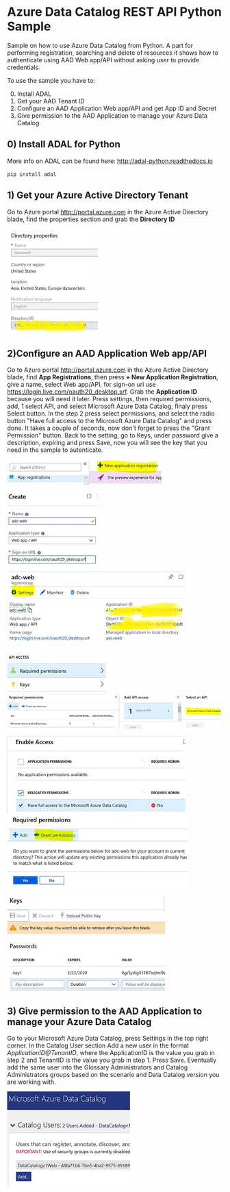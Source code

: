 # Azure Data Catalog REST API Python Sample
Sample on how to use Azure Data Catalog from Python. A part for performing registration, searching and delete of resources it shows how to authenticate using AAD Web app/API without asking user to provide credentials.

To use the sample you have to:

0) Install ADAL
1) Get your AAD Tenant ID
2) Configure an AAD Application Web app/API and get App ID and Secret
3) Give permission to the AAD Application to manage your Azure Data Catalog

## 0) Install ADAL for Python 
More info on ADAL can be found here: http://adal-python.readthedocs.io

    pip install adal

## 1) Get your Azure Active Directory Tenant
Go to Azure portal http://portal.azure.com in the Azure Active Directory blade, find the properties section and grab the **Directory ID**

![step1](img/aad-prop.JPG)

## 2)Configure an AAD Application Web app/API
Go to Azure portal http://portal.azure.com in the Azure Active Directory blade, find **App Registrations**, then press **+ New Application Registration**, give a name, select Web app/API, for sign-on url use https://login.live.com/oauth20_desktop.srf. Grab the **Application ID** because you will need it later. Press settings, then required permissions, add, 1 select API, and select Microsoft Azure Data Catalog, finaly press Select button. In the step 2 press select permissions, and select the radio button "Have full access to the Microsoft Azure Data Catalog" and press done. It takes a couple of seconds, now don't forget to press the "Grant Permission" button.
Back to the setting, go to Keys, under password give a description, expiring and press Save, now you will see the key that you need in the sample to autenticate.

![step2-1](img/app-1.JPG)

![step2-2](img/app-2.JPG)

![step2-3](img/app-3.JPG)

![step2-4](img/app-4.JPG)
![step2-5](img/app-5.JPG)

![step2-6](img/app-6.JPG)
![step2-7](img/app-7.JPG)

![step2-8](img/app-8.JPG)

## 3) Give permission to the AAD Application to manage your Azure Data Catalog
Go to your Microsoft Azure Data Catalog, press Settings in the top right corner. In the Catalog User section Add a new user in the format *ApplicationID@TenantID*, where the ApplicationID is the value you grab in step 2 and TenantID is the value you grab in step 1. Press Save. Eventually add the same user into the Glossary Administrators and Catalog Administrators groups based on the scenario and Data Catalog version you are working with.

![step3](img/adc-perm.JPG)


